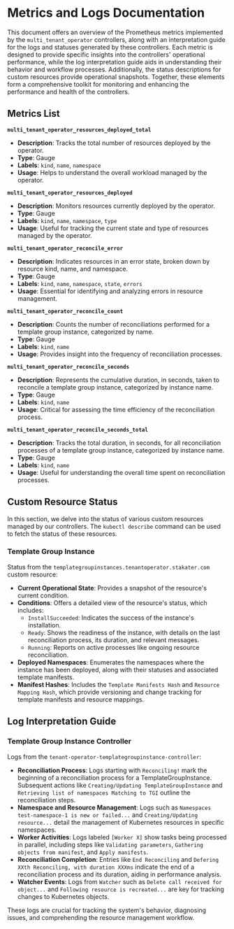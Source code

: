 # Metrics and Logs Documentation

This document offers an overview of the Prometheus metrics implemented by the `multi_tenant_operator` controllers, along with an interpretation guide for the logs and statuses generated by these controllers. Each metric is designed to provide specific insights into the controllers' operational performance, while the log interpretation guide aids in understanding their behavior and workflow processes. Additionally, the status descriptions for custom resources provide operational snapshots. Together, these elements form a comprehensive toolkit for monitoring and enhancing the performance and health of the controllers.

## Metrics List

**`multi_tenant_operator_resources_deployed_total`**

- **Description**: Tracks the total number of resources deployed by the operator.
- **Type**: Gauge
- **Labels**: `kind`, `name`, `namespace`
- **Usage**: Helps to understand the overall workload managed by the operator.

**`multi_tenant_operator_resources_deployed`**

- **Description**: Monitors resources currently deployed by the operator.
- **Type**: Gauge
- **Labels**: `kind`, `name`, `namespace`, `type`
- **Usage**: Useful for tracking the current state and type of resources managed by the operator.

**`multi_tenant_operator_reconcile_error`**

- **Description**: Indicates resources in an error state, broken down by resource kind, name, and namespace.
- **Type**: Gauge
- **Labels**: `kind`, `name`, `namespace`, `state`, `errors`
- **Usage**: Essential for identifying and analyzing errors in resource management.

**`multi_tenant_operator_reconcile_count`**

- **Description**: Counts the number of reconciliations performed for a template group instance, categorized by name.
- **Type**: Gauge
- **Labels**: `kind`, `name`
- **Usage**: Provides insight into the frequency of reconciliation processes.

**`multi_tenant_operator_reconcile_seconds`**

- **Description**: Represents the cumulative duration, in seconds, taken to reconcile a template group instance, categorized by instance name.
- **Type**: Gauge
- **Labels**: `kind`, `name`
- **Usage**: Critical for assessing the time efficiency of the reconciliation process.

**`multi_tenant_operator_reconcile_seconds_total`**

- **Description**: Tracks the total duration, in seconds, for all reconciliation processes of a template group instance, categorized by instance name.
- **Type**: Gauge
- **Labels**: `kind`, `name`
- **Usage**: Useful for understanding the overall time spent on reconciliation processes.

## Custom Resource Status

In this section, we delve into the status of various custom resources managed by our controllers. The `kubectl describe` command can be used to fetch the status of these resources.

### Template Group Instance

Status from the `templategroupinstances.tenantoperator.stakater.com` custom resource:

- **Current Operational State**: Provides a snapshot of the resource's current condition.
- **Conditions**: Offers a detailed view of the resource's status, which includes:
    - `InstallSucceeded`: Indicates the success of the instance's installation.
    - `Ready`: Shows the readiness of the instance, with details on the last reconciliation process, its duration, and relevant messages.
    - `Running`: Reports on active processes like ongoing resource reconciliation.
- **Deployed Namespaces**: Enumerates the namespaces where the instance has been deployed, along with their statuses and associated template manifests.
- **Manifest Hashes**: Includes the `Template Manifests Hash` and `Resource Mapping Hash`, which provide versioning and change tracking for template manifests and resource mappings.

## Log Interpretation Guide

### Template Group Instance Controller

Logs from the `tenant-operator-templategroupinstance-controller`:

- **Reconciliation Process**: Logs starting with `Reconciling!` mark the beginning of a reconciliation process for a TemplateGroupInstance. Subsequent actions like `Creating/Updating TemplateGroupInstance` and `Retrieving list of namespaces Matching to TGI` outline the reconciliation steps.
- **Namespace and Resource Management**: Logs such as `Namespaces test-namespace-1 is new or failed...` and `Creating/Updating resource...` detail the management of Kubernetes resources in specific namespaces.
- **Worker Activities**: Logs labeled `[Worker X]` show tasks being processed in parallel, including steps like `Validating parameters`, `Gathering objects from manifest`, and `Apply manifests`.
- **Reconciliation Completion**: Entries like `End Reconciling` and `Defering XXth Reconciling, with duration XXXms` indicate the end of a reconciliation process and its duration, aiding in performance analysis.
- **Watcher Events**: Logs from `Watcher` such as `Delete call received for object...` and `Following resource is recreated...` are key for tracking changes to Kubernetes objects.

These logs are crucial for tracking the system's behavior, diagnosing issues, and comprehending the resource management workflow.
